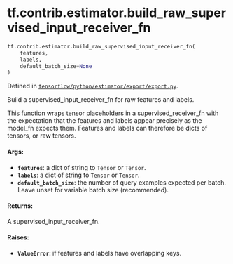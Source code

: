 <div itemscope itemtype="http://developers.google.com/ReferenceObject">
<meta itemprop="name" content="tf.contrib.estimator.build_raw_supervised_input_receiver_fn" />
<meta itemprop="path" content="Stable" />
</div>

# tf.contrib.estimator.build_raw_supervised_input_receiver_fn

``` python
tf.contrib.estimator.build_raw_supervised_input_receiver_fn(
    features,
    labels,
    default_batch_size=None
)
```



Defined in [`tensorflow/python/estimator/export/export.py`](/code/stable/tensorflow/python/estimator/export/export.py).

Build a supervised_input_receiver_fn for raw features and labels.

This function wraps tensor placeholders in a supervised_receiver_fn
with the expectation that the features and labels appear precisely as
the model_fn expects them. Features and labels can therefore be dicts of
tensors, or raw tensors.

#### Args:

* <b>`features`</b>: a dict of string to `Tensor` or `Tensor`.
* <b>`labels`</b>: a dict of string to `Tensor` or `Tensor`.
* <b>`default_batch_size`</b>: the number of query examples expected per batch.
      Leave unset for variable batch size (recommended).


#### Returns:

A supervised_input_receiver_fn.


#### Raises:

* <b>`ValueError`</b>: if features and labels have overlapping keys.